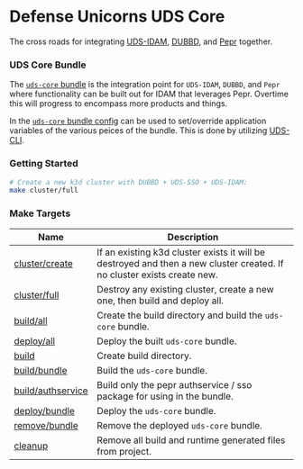 # Defense Unicorns UDS Core
The cross roads for integrating [UDS-IDAM](https://github.com/defenseunicorns/uds-idam), [DUBBD](https://github.com/defenseunicorns/uds-package-dubbd), and [Pepr](https://github.com/defenseunicorns/pepr) together.

### UDS Core Bundle
The [`uds-core` bundle](core/uds-bundle.yaml) is the integration point for `UDS-IDAM`, `DUBBD`, and `Pepr` where functionality can be built out for IDAM that leverages Pepr. Overtime this will progress to encompass more products and things.

In the [`uds-core` bundle config](core/uds-config.yaml) can be used to set/override application variables of the various peices of the bundle. This is done by utilizing [UDS-CLI](https://github.com/defenseunicorns/uds-cli).

### Getting Started
```bash
# Create a new k3d cluster with DUBBD + UDS-SSO + UDS-IDAM:
make cluster/full
```

### Make Targets
| Name                      | Description   |
|---------------------------|--------------------------------------|
| [cluster/create](Makefile#L18) | If an existing k3d cluster exists it will be destroyed and then a new cluster created. If no cluster exists create new. |
| [cluster/full](Makefile#L22) | Destroy any existing cluster, create a new one, then build and deploy all. |
| [build/all](Makefile#L24) | Create the build directory and build the `uds-core` bundle.  |
| [deploy/all](Makefile#L26) | Deploy the built `uds-core` bundle. |
| [build](Makefile#L28) | Create build directory. |
| [build/bundle](Makefile#L31) | Build the `uds-core` bundle. |
| [build/authservice](Makefile#L34) | Build only the pepr authservice / sso package for using in the bundle. |
| [deploy/bundle](Makefile#L37) | Deploy the `uds-core` bundle. |
| [remove/bundle](Makefile#L40) | Remove the deployed `uds-core` bundle. |
| [cleanup](Makefile#L43) | Remove all build and runtime generated files from project. |
